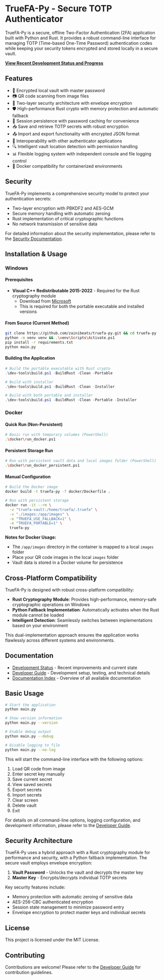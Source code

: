 # TrueFA-Py - Secure TOTP Authenticator

TrueFA-Py is a secure, offline Two-Factor Authentication (2FA) application built with Python and Rust. It provides a robust command-line interface for managing TOTP (Time-based One-Time Password) authentication codes while keeping your security tokens encrypted and stored locally in a secure vault.

**[View Recent Development Status and Progress](docs/DEVELOPMENT_STATUS.md)**

## Features

- 🔑 Encrypted local vault with master password
- 📷 QR code scanning from image files
- 🔐 Two-layer security architecture with envelope encryption
- 🛡️ High-performance Rust crypto with memory protection and automatic fallback
- 🔄 Session persistence with password caching for convenience
- 📥 Save and retrieve TOTP secrets with robust encryption
- 📤 Import and export functionality with encrypted JSON format
- 🔄 Interoperability with other authenticator applications
- 🔍 Intelligent vault location detection with permission handling
- 📊 Flexible logging system with independent console and file logging control
- 🐳 Docker compatibility for containerized environments

## Security

TrueFA-Py implements a comprehensive security model to protect your authentication secrets:

- Two-layer encryption with PBKDF2 and AES-GCM
- Secure memory handling with automatic zeroing
- Rust implementation of critical cryptographic functions
- No network transmission of sensitive data

For detailed information about the security implementation, please refer to the [Security Documentation](docs/SECURITY.md).

## Installation & Usage

### Windows

#### Prerequisites
- **Visual C++ Redistributable 2015-2022** - Required for the Rust cryptography module
  - Download from [Microsoft](https://aka.ms/vs/17/release/vc_redist.x64.exe)
  - This is required for both the portable executable and installed versions

#### From Source (Current Method)
```bash
git clone https://github.com/zainibeats/truefa-py.git && cd truefa-py
python -m venv venv && .\venv\Scripts\Activate.ps1
pip install -r requirements.txt
python main.py
```

#### Building the Application
```powershell
# Build the portable executable with Rust crypto
.\dev-tools\build.ps1 -BuildRust -Clean -Portable

# Build with installer
.\dev-tools\build.ps1 -BuildRust -Clean -Installer

# Build with both portable and installer
.\dev-tools\build.ps1 -BuildRust -Clean -Portable -Installer
```

### Docker

#### Quick Run (Non-Persistent)
```bash
# Basic run with temporary volumes (PowerShell)
.\docker\run_docker.ps1
```

#### Persistent Storage Run
```bash
# Run with persistent vault data and local images folder (PowerShell)
.\docker\run_docker_persistent.ps1
```

#### Manual Configuration
```bash
# Build the Docker image
docker build -t truefa-py -f docker/Dockerfile .

# Run with persistent storage
docker run -it --rm \
  -v "truefa-vault:/home/truefa/.truefa" \
  -v "./images:/app/images" \
  -e "TRUEFA_USE_FALLBACK=1" \
  -e "TRUEFA_PORTABLE=1" \
  truefa-py
```

**Notes for Docker Usage:**
- The `/app/images` directory in the container is mapped to a local `images` folder
- Place your QR code images in the local `images` folder
- Vault data is stored in a Docker volume for persistence

## Cross-Platform Compatibility

TrueFA-Py is designed with robust cross-platform compatibility:

- **Rust Cryptography Module**: Provides high-performance, memory-safe cryptographic operations on Windows
- **Python Fallback Implementation**: Automatically activates when the Rust module cannot be loaded
- **Intelligent Detection**: Seamlessly switches between implementations based on your environment

This dual-implementation approach ensures the application works flawlessly across different systems and environments.

## Documentation

- [Development Status](docs/DEVELOPMENT_STATUS.md) - Recent improvements and current state
- [Developer Guide](docs/DEVELOPER_GUIDE.md) - Development setup, testing, and technical details
- [Documentation Index](docs/README.md) - Overview of all available documentation

## Basic Usage

```bash
# Start the application
python main.py

# Show version information
python main.py --version

# Enable debug output
python main.py --debug

# Disable logging to file
python main.py --no-log
```

This will start the command-line interface with the following options:
1. Load QR code from image
2. Enter secret key manually
3. Save current secret
4. View saved secrets
5. Export secrets
6. Import secrets
7. Clear screen
8. Delete vault
9. Exit

For details on all command-line options, logging configuration, and development information, please refer to the [Developer Guide](docs/DEVELOPER_GUIDE.md).

## Security Architecture

TrueFA-Py uses a hybrid approach with a Rust cryptography module for performance and security, with a Python fallback implementation. The secure vault employs envelope encryption:

1. **Vault Password** - Unlocks the vault and decrypts the master key
2. **Master Key** - Encrypts/decrypts individual TOTP secrets

Key security features include:
- Memory protection with automatic zeroing of sensitive data
- AES-256-CBC authenticated encryption
- Session state management to minimize password entry
- Envelope encryption to protect master keys and individual secrets

## License

This project is licensed under the MIT License.

## Contributing

Contributions are welcome! Please refer to the [Developer Guide](docs/DEVELOPER_GUIDE.md) for contribution guidelines.

